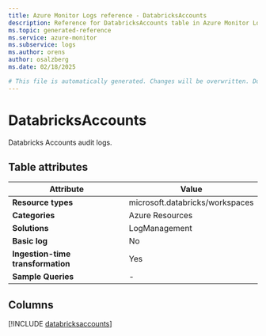```yaml
---
title: Azure Monitor Logs reference - DatabricksAccounts
description: Reference for DatabricksAccounts table in Azure Monitor Logs.
ms.topic: generated-reference
ms.service: azure-monitor
ms.subservice: logs
ms.author: orens
author: osalzberg
ms.date: 02/18/2025

# This file is automatically generated. Changes will be overwritten. Do not change this file directly.
---
```


# DatabricksAccounts

Databricks Accounts audit logs.


## Table attributes

|Attribute|Value|
|---|---|
|**Resource types**|microsoft.databricks/workspaces|
|**Categories**|Azure Resources|
|**Solutions**| LogManagement|
|**Basic log**|No|
|**Ingestion-time transformation**|Yes|
|**Sample Queries**|-|



## Columns
  
[!INCLUDE [databricksaccounts](~/reusable-content/ce-skilling/azure/includes/azure-monitor/reference/tables/databricksaccounts-include.md)]
